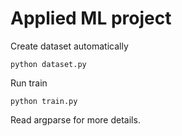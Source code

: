 # Applied ML project

Create dataset automatically

```
python dataset.py
```

Run train

```
python train.py
```

Read argparse for more details.
